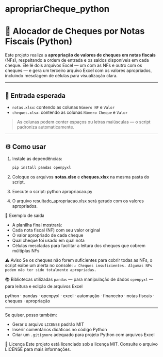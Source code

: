 # apropriarCheque_python
# 🧾 Alocador de Cheques por Notas Fiscais (Python)

Este projeto realiza a **apropriação de valores de cheques em notas fiscais** (NFs), respeitando a ordem de entrada e os saldos disponíveis em cada cheque. Ele lê dois arquivos Excel — um com as NFs e outro com os cheques — e gera um terceiro arquivo Excel com os valores apropriados, incluindo mesclagem de células para visualização clara.

---

## 📂 Entrada esperada

- `notas.xlsx`: contendo as colunas `Número NF` e `Valor`
- `cheques.xlsx`: contendo as colunas `Número Cheque` e `Valor`

> As colunas podem conter espaços ou letras maiúsculas — o script padroniza automaticamente.

---

## ⚙️ Como usar

1. Instale as dependências:
   ```bash
   pip install pandas openpyxl

2. Coloque os arquivos **notas.xlsx** e **cheques.xlsx** na mesma pasta do script.

3. Execute o script:
  python apropriacao.py

4. O arquivo resultado_apropriacao.xlsx será gerado com os valores apropriados.

📌 Exemplo de saída
- A planilha final mostrará:
- Cada nota fiscal (NF) com seu valor original
- O valor apropriado de cada cheque
- Qual cheque foi usado em qual nota
- Células mescladas para facilitar a leitura dos cheques que cobrem múltiplas NFs

⚠️ Aviso
Se os cheques não forem suficientes para cobrir todas as NFs, o script exibe um alerta no console:
    `⚠️ Cheques insuficientes. Algumas NFs podem não ter sido totalmente apropriadas.`

📚 Bibliotecas utilizadas
`pandas` — para manipulação de dados
`openpyxl` — para leitura e edição de arquivos Excel

python · pandas · openpyxl · excel · automação · financeiro · notas fiscais · cheques · apropriação


---

Se quiser, posso também:

- Gerar o arquivo `LICENSE` padrão MIT
- Inserir comentários didáticos no código Python
- Criar um `.gitignore` adequado para projeto Python com arquivos Excel

📄 Licença
Este projeto está licenciado sob a licença MIT. Consulte o arquivo LICENSE para mais informações.
